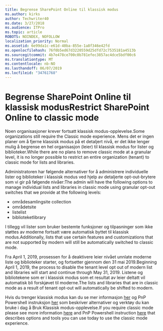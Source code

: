 ```yaml
---
title: Begrense SharePoint Online til klassisk modus
ms.author: kirks
author: Techwriter40
ms.date: 3/27/2018
ms.audience: ITPro
ms.topic: article
ROBOTS: NOINDEX, NOFOLLOW
localization_priority: Normal
ms.assetid: 6e99da1c-e61d-40ba-855e-1a8f346e42fd
ms.openlocfilehash: 76f0b5ed67d3220559d25dfd72c7535181a4513b
ms.sourcegitcommit: 4b7e478ce700c0b781efec3857ac4dce5bdf00c6
ms.translationtype: MT
ms.contentlocale: nb-NO
ms.lasthandoff: 06/07/2019
ms.locfileid: "34761768"
---
```

# <a name="restrict-sharepoint-online-to-classic-mode"></a><span data-ttu-id="656a5-102">Begrense SharePoint Online til klassisk modus</span><span class="sxs-lookup"><span data-stu-id="656a5-102">Restrict SharePoint Online to classic mode</span></span>

<span data-ttu-id="656a5-103">Noen organisasjoner krever fortsatt klassisk modus-opplevelse.</span><span class="sxs-lookup"><span data-stu-id="656a5-103">Some organizations still require the Classic mode experience.</span></span> <span data-ttu-id="656a5-104">Mens det er ingen planer om å fjerne klassisk modus på et detaljert nivå, er det ikke lenger mulig å begrense en hel organisasjon (leier) til klassisk modus for lister og biblioteker.</span><span class="sxs-lookup"><span data-stu-id="656a5-104">While there are no plans to remove classic mode at a granular level, it is no longer possible to restrict an entire organization (tenant) to classic mode for lists and libraries.</span></span>

<span data-ttu-id="656a5-105">Administratoren har følgende alternativer for å administrere individuelle lister og biblioteker i klassisk modus ved hjelp av detaljerte opt-out-brytere som vi gir på følgende nivåer:</span><span class="sxs-lookup"><span data-stu-id="656a5-105">The admin will have the following options to manage individual lists and libraries in classic mode using granular opt-out switches that we provide at the following levels:</span></span>

- <span data-ttu-id="656a5-106">områdesamling</span><span class="sxs-lookup"><span data-stu-id="656a5-106">site collection</span></span>
- <span data-ttu-id="656a5-107">området</span><span class="sxs-lookup"><span data-stu-id="656a5-107">site</span></span>
- <span data-ttu-id="656a5-108">liste</span><span class="sxs-lookup"><span data-stu-id="656a5-108">list</span></span>
- <span data-ttu-id="656a5-109">biblioteket</span><span class="sxs-lookup"><span data-stu-id="656a5-109">library</span></span>

<span data-ttu-id="656a5-110">I tillegg vil lister som bruker bestemte funksjoner og tilpasninger som ikke støttes av moderne fortsatt være automatisk byttet til klassisk modus.</span><span class="sxs-lookup"><span data-stu-id="656a5-110">Additionally, lists that use certain features and customizations that are not supported by modern will still be automatically switched to classic mode.</span></span>

<span data-ttu-id="656a5-111">Fra April 1, 2019, prosessen for å deaktivere leier nivået unnlate moderne liste og biblioteker starter, og fortsetter gjennom den 31 mai 2019.</span><span class="sxs-lookup"><span data-stu-id="656a5-111">Beginning April 1, 2019, the process to disable the tenant level opt out of modern list and libraries will start and continue through May 31, 2019.</span></span>  <span data-ttu-id="656a5-112">Listene og bibliotekene som er i klassisk modus som et resultat av leier deltatt vil automatisk bli forskjøvet til moderne.</span><span class="sxs-lookup"><span data-stu-id="656a5-112">The lists and libraries that are in classic mode as a result of tenant opt-out will automatically be shifted to modern.</span></span>

<span data-ttu-id="656a5-113">Hvis du trenger klassisk modus kan du se mer informasjon [her](https://techcommunity.microsoft.com/t5/Microsoft-SharePoint-Blog/Delivering-SharePoint-modern-experiences/ba-p/315023) og PnP Powershell instruksjon [her](https://docs.microsoft.com/sharepoint/dev/transform/modernize-userinterface-lists-and-libraries-optout) som beskriver alternativer og verktøy du kan bruke i dag å Bruk Klassisk modus-opplevelse.</span><span class="sxs-lookup"><span data-stu-id="656a5-113">If you require classic mode please see more information [here](https://techcommunity.microsoft.com/t5/Microsoft-SharePoint-Blog/Delivering-SharePoint-modern-experiences/ba-p/315023) and PnP Powershell instruction [here](https://docs.microsoft.com/sharepoint/dev/transform/modernize-userinterface-lists-and-libraries-optout) that describes options and tools you can use today to use the classic mode experience.</span></span>
